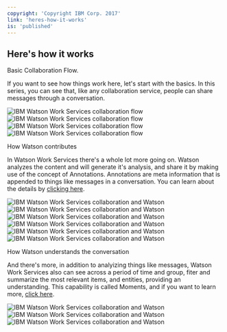 ```yaml
---
copyright: 'Copyright IBM Corp. 2017'
link: 'heres-how-it-works'
is: 'published'
---
```

## Here's how it works

Basic Collaboration Flow.

If you want to see how things work here, let's start with the basics. In this series, you can see that, like any collaboration service, people can share messages through a conversation.


![IBM Watson Work Services collaboration flow](./images/WWSDiagrams_Basic_1_Border.png)
![IBM Watson Work Services collaboration flow](./images/WWSDiagrams_Basic_2_Border.png)
![IBM Watson Work Services collaboration flow](./images/WWSDiagrams_Basic_3_Border.png)
![IBM Watson Work Services collaboration flow](./images/WWSDiagrams_Basic_4_Border.png)


How Watson contributes

In Watson Work Services there's a whole lot more going on. Watson analyzes the content and will generate it's analysis, and share it by making use of the concept of Annotations. Annotations are meta information that is appended to things like messages in a conversation. You can learn about the details by [clicking here](guides/V1_annotations.md).

![IBM Watson Work Services collaboration and Watson](./images/WWSDiagrams_Watson_1_Border.png)
![IBM Watson Work Services collaboration and Watson](./images/WWSDiagrams_Watson_2_Border.png)
![IBM Watson Work Services collaboration and Watson](./images/WWSDiagrams_Watson_3_Border.png)
![IBM Watson Work Services collaboration and Watson](./images/WWSDiagrams_Watson_4_Border.png)
![IBM Watson Work Services collaboration and Watson](./images/WWSDiagrams_Watson_5_Border.png)
![IBM Watson Work Services collaboration and Watson](./images/WWSDiagrams_Watson_6_Border.png)


How Watson understands the conversation

And there's more, in addition to analyizing things like messages, Watson Work Services also can see across a period of time and group, fiter and summarize the most relevant items, and entities, providing an understanding. This capability is called Moments, and if you want to learn more, [click here](guides/V1_wwsg_MomentIdentification.md).

![IBM Watson Work Services collaboration and Watson](./images/WWSDiagrams_Moments_1_Border.png)
![IBM Watson Work Services collaboration and Watson](./images/WWSDiagrams_Moments_2_Border.png)
![IBM Watson Work Services collaboration and Watson](./images/WWSDiagrams_Moments_3_Border.png)
